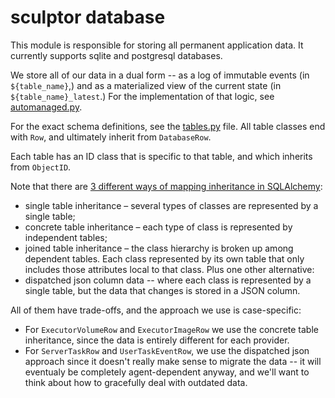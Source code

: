 # sculptor database

This module is responsible for storing all permanent application data.
It currently supports sqlite and postgresql databases.

We store all of our data in a dual form -- as a log of immutable events (in `${table_name}`,)
and as a materialized view of the current state (in `${table_name}_latest`.)
For the implementation of that logic, see [automanaged.py](automanaged.py).

For the exact schema definitions, see the [tables.py](tables.py) file.
All table classes end with `Row`, and ultimately inherit from `DatabaseRow`.

Each table has an ID class that is specific to that table, and which inherits from `ObjectID`.

Note that there are [3 different ways of mapping inheritance in SQLAlchemy](https://docs.sqlalchemy.org/en/20/orm/inheritance.html):
- single table inheritance – several types of classes are represented by a single table;
- concrete table inheritance – each type of class is represented by independent tables;
- joined table inheritance – the class hierarchy is broken up among dependent tables. Each class represented by its own table that only includes those attributes local to that class.
Plus one other alternative:
- dispatched json column data -- where each class is represented by a single table, but the data that changes is stored in a JSON column.

All of them have trade-offs, and the approach we use is case-specific:
- For `ExecutorVolumeRow` and `ExecutorImageRow` we use the concrete table inheritance,
  since the data is entirely different for each provider.
- For `ServerTaskRow` and `UserTaskEventRow`,
  we use the dispatched json approach since it doesn't really make sense to migrate the data --
  it will eventualy be completely agent-dependent anyway,
  and we'll want to think about how to gracefully deal with outdated data.
